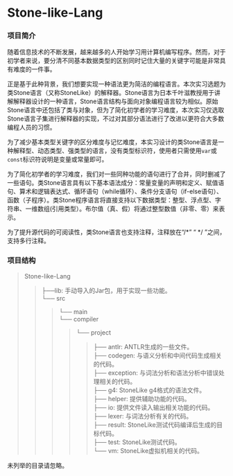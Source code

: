 # Stone-like-Lang

### 项目简介

随着信息技术的不断发展，越来越多的人开始学习用计算机编写程序。然而，对于初学者来说，要分清不同基本数据类型的区别同时记住大量的关键字可能是非常具有难度的一件事。

正是基于此种背景，我们想要实现一种语法更为简洁的编程语言。本次实习选题为类Stone语言（又称StoneLike）的解释器。Stone语言为日本千叶滋教授用于讲解解释器设计的一种语言，Stone语言结构与面向对象编程语言较为相似。原始Stone语言中还包括了类与对象，但为了简化初学者的学习难度，本次实习仅选取Stone语言子集进行解释器的实现，不过对其部分语法进行了改进以更符合大多数编程人员的习惯。

为了减少基本类型关键字的区分难度与记忆难度，本实习设计的类Stone语言是一种解释型、动态类型、强类型的语言，没有类型标识符，使用者只需使用`var`或`const`标识符说明是变量或常量即可。

为了简化初学者的学习难度，我们对一些同种功能的语句进行了合并，同时删减了一些语句。类Stone语言具有以下基本语法成分：常量变量的声明和定义、赋值语句、算术和逻辑表达式、循环语句（while循环）、条件分支语句（if-else语句）、函数（子程序）。类Stone程序语言将直接支持以下数据类型：整型、浮点型、字符串、一维数组(引用类型）。布尔值（真、假）将通过整型数值（非零、零）来表示。

为了提升源代码的可阅读性，类Stone语言也支持注释，注释放在“/*” “ */ ”之间，支持多行注释。



### 项目结构

> Stone-like-Lang  
>> ├──lib: 手动导入的Jar包，用于实现一些功能。  
>> └── src  
>>> └── main  
>>> └── compiler  
>>>> └── project  
>>>>> ├── antlr: ANTLR生成的一些文件。  
>>>>> ├── codegen: 与语义分析和中间代码生成相关的代码。  
>>>>> ├── exception: 与词法分析和语法分析中错误处理相关的代码。  
>>>>> ├── g4: StoneLike g4格式的语法文件。  
>>>>> ├── helper: 提供辅助功能的代码。  
>>>>> ├── io: 提供文件读入输出相关功能的代码。  
>>>>> ├── lexer: 与词法分析有关的代码。  
>>>>> ├── result: StoneLike测试代码编译后生成的目标代码。  
>>>>> ├── test: StoneLike测试代码。  
>>>>> └── vm: StoneLike虚拟机相关的代码。  

未列举的目录请忽略。  
